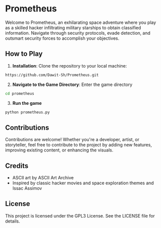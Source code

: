 # Prometheus

Welcome to Prometheus, an exhilarating space adventure where you play as a skilled hacker infiltrating military starships to obtain classified information. 
Navigate through security protocols, evade detection, and outsmart security forces to accomplish your objectives.

## How to Play
1. **Installation**: Clone the repository to your local machine:
```bash
https://github.com/Dawit-Sh/Prometheus.git
```
2. **Navigate to the Game Directory**: Enter the game directory
```bash
cd prometheus
```
3. **Run the game**
```bash
python prometheus.py
```

## Contributions
Contributions are welcome! 
Whether you're a developer, artist, or storyteller, feel free to contribute to the project by adding new features, improving existing content, or enhancing the visuals.

## Credits
- ASCII art by ASCII Art Archive
- Inspired by classic hacker movies and space exploration themes and Issac Assimov

## License

This project is licensed under the GPL3 License. See the LICENSE file for details.

